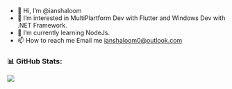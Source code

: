 - 👋 Hi, I’m @ianshaloom
- 👀 I’m interested in MultiPlartform Dev with Flutter and Windows Dev with .NET Framework.
- 🌱 I’m currently learning NodeJs.
- 📫 How to reach me Email me ianshaloom0@outlook.com

<!---
ianshaloom/ianshaloom is a ✨ special ✨ repository because its `README.md` (this file) appears on your GitHub profile.
You can click the Preview link to take a look at your changes.
--->
### 📊 GitHub Stats:
![](https://github-readme-streak-stats.herokuapp.com/?user=ianshaloom&theme=dark&hide_border=false)<br/>

  
<!-- Proudly created with GPRM ( https://gprm.itsvg.in ) -->
